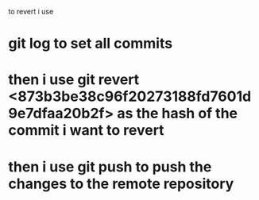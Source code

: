 to revert   i use 
# git log to set all commits
# then i use  git revert <873b3be38c96f20273188fd7601d9e7dfaa20b2f>  as the hash of the commit i want to revert  
# then i use git push to push the changes to the remote repository

